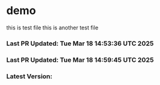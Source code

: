 # demo
this is test file
this is another test file
### Last PR Updated: Tue Mar 18 14:53:36 UTC 2025
### Last PR Updated: Tue Mar 18 14:59:45 UTC 2025
### Latest Version: 
